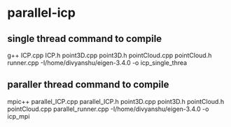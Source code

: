# parallel-icp

## single thread command to compile
g++ ICP.cpp ICP.h point3D.cpp point3D.h pointCloud.cpp pointCloud.h runner.cpp -I/home/divyanshu/eigen-3.4.0 -o icp_single_threa


## paraller thread command to compile
mpic++ parallel_ICP.cpp parallel_ICP.h point3D.cpp point3D.h pointCloud.h pointCloud.cpp parallel_runner.cpp -I/home/divyanshu/eigen-3.4.0 -o icp_mpi